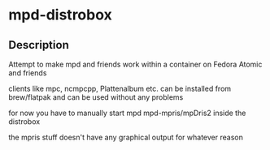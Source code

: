 # mpd-distrobox

## Description

Attempt to make mpd and friends work within a container on Fedora Atomic and friends

clients like mpc, ncmpcpp, Plattenalbum etc. can be installed from brew/flatpak and can be used without any problems

for now you have to manually start mpd mpd-mpris/mpDris2 inside the distrobox

the mpris stuff doesn't have any graphical output for whatever reason
